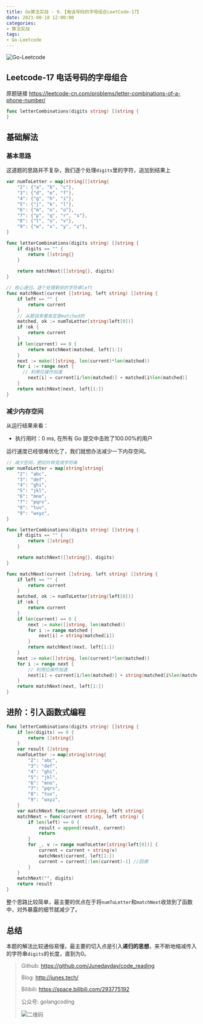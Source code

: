 ```yaml
---
title: Go算法实战 - 9.【电话号码的字母组合LeetCode-17】
date: 2021-08-18 12:00:00
categories: 
- 算法实战
tags:
- Go-Leetcode
---
```


![Go-Leetcode](https://i.loli.net/2021/07/10/SbG3k5XFRlsJdOV.jpg)

## Leetcode-17 电话号码的字母组合

原题链接 https://leetcode-cn.com/problems/letter-combinations-of-a-phone-number/

```go
func letterCombinations(digits string) []string {
}
```

<!-- more -->

## 基础解法

### 基本思路

这道题的思路并不复杂，我们逐个处理`digits`里的字符，追加到结果上

```go
var numToLetter = map[string][]string{
	"2": {"a", "b", "c"},
	"3": {"d", "e", "f"},
	"4": {"g", "h", "i"},
	"5": {"j", "k", "l"},
	"6": {"m", "n", "o"},
	"7": {"p", "q", "r", "s"},
	"8": {"t", "u", "v"},
	"9": {"w", "x", "y", "z"},
}

func letterCombinations(digits string) []string {
	if digits == "" {
		return []string{}
	}
	
	return matchNext([]string{}, digits)
}

// 核心递归，逐个处理剩余的字符串left
func matchNext(current []string, left string) []string {
	if left == "" {
		return current
	}
	// 从题目来看肯定是matched的
	matched, ok := numToLetter[string(left[0])]
	if !ok {
		return current
	}
	if len(current) == 0 {
		return matchNext(matched, left[1:])
	}
	next := make([]string, len(current)*len(matched))
	for i := range next {
	  // 利用位操作加速
		next[i] = current[i/len(matched)] + matched[i%len(matched)]
	}
	return matchNext(next, left[1:])
}
```



### 减少内存空间

从运行结果来看：

- 执行用时：0 ms, 在所有 Go 提交中击败了100.00%的用户

运行速度已经很难优化了，我们就想办法减少一下内存空间。

```go
// 减少空间，把切片转变成字符串
var numToLetter = map[string]string{
	"2": "abc",
	"3": "def",
	"4": "ghi",
	"5": "jkl",
	"6": "mno",
	"7": "pqrs",
	"8": "tuv",
	"9": "wxyz",
}

func letterCombinations(digits string) []string {
	if digits == "" {
		return []string{}
	}

	return matchNext([]string{}, digits)
}

func matchNext(current []string, left string) []string {
	if left == "" {
		return current
	}
	matched, ok := numToLetter[string(left[0])]
	if !ok {
		return current
	}
	if len(current) == 0 {
		next := make([]string, len(matched))
		for i := range matched {
			next[i] = string(matched[i])
		}
		return matchNext(next, left[1:])
	}
	next := make([]string, len(current)*len(matched))
	for i := range next {
		// 利用位操作加速
		next[i] = current[i/len(matched)] + string(matched[i%len(matched)])
	}
	return matchNext(next, left[1:])
}
```

## 进阶：引入函数式编程

```go
func letterCombinations(digits string) []string {
	if len(digits) == 0 {
		return []string{}
	}
	var result []string
	numToLetter := map[string]string{
		"2": "abc",
		"3": "def",
		"4": "ghi",
		"5": "jkl",
		"6": "mno",
		"7": "pqrs",
		"8": "tuv",
		"9": "wxyz",
	}
	var matchNext func(current string, left string)
	matchNext = func(current string, left string) {
		if len(left) == 0 {
			result = append(result, current)
			return
		}
		for _, v := range numToLetter[string(left[0])] {
			current = current + string(v)
			matchNext(current, left[1:])
			current = current[:len(current)-1] //回溯
		}
	}
	matchNext("", digits)
	return result
}
```

整个思路比较简单，最主要的优点在于将`numToLetter`和`matchNext`收敛到了函数中，对外暴露的细节就减少了。

## 总结

本题的解法比较通俗易懂，最主要的切入点是引入**递归的思想**，来不断地缩减传入的字符串`digits`的长度，直到为0。



> Github: https://github.com/Junedayday/code_reading
>
> Blog: http://junes.tech/
>
> Bilibili: https://space.bilibili.com/293775192
>
> 公众号: golangcoding
>
>  ![二维码](https://i.loli.net/2021/02/28/RPzy7Hjc9GZ8I3e.jpg)

